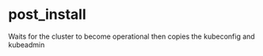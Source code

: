 # post_install

Waits for the cluster to become operational then copies the kubeconfig and kubeadmin